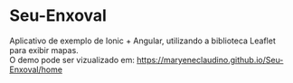 # Seu-Enxoval
Aplicativo de exemplo de Ionic + Angular, utilizando a biblioteca Leaflet para exibir mapas.  
O demo pode ser vizualizado em: https://maryeneclaudino.github.io/Seu-Enxoval/home
